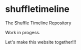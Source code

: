 # shuffletimeline
The Shuffle Timeline Repository

Work in progess.

Let's make this website together!!!
